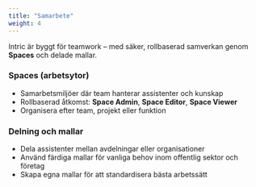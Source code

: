 ```yaml
---
title: "Samarbete"
weight: 4
---
```


Intric är byggt för teamwork – med säker, rollbaserad samverkan genom **Spaces** och delade mallar.

### Spaces (arbetsytor)
- Samarbetsmiljöer där team hanterar assistenter och kunskap  
- Rollbaserad åtkomst: **Space Admin**, **Space Editor**, **Space Viewer**  
- Organisera efter team, projekt eller funktion  

### Delning och mallar
- Dela assistenter mellan avdelningar eller organisationer  
- Använd färdiga mallar för vanliga behov inom offentlig sektor och företag  
- Skapa egna mallar för att standardisera bästa arbetssätt  
